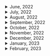 <details>
<summary>June, 2022</summary>

1. [개발자의 영원한 숙제, 변수 이름 잘 짓는 5가지 원칙](https://youtu.be/GlIYGrXWIuk)
1. [Test-Driven Development // Fun TDD Introduction with JavaScript](https://youtu.be/Jv2uxzhPFl4)
1. [토스ㅣSLASH 21 - 테스트 커버리지 100%](https://youtu.be/jdlBu2vFv58)
</details>

<details>
<summary>July, 2022</summary>

1. [Fundamental Concepts of Object Oriented Programming](https://youtu.be/m_MQYyJpIjg)
1. [Make Windows Terminal look amazing!](https://youtu.be/AK2JE2YsKto)
1. [좋은 개발자가 반드시 가지고 있는 5가지 습관](https://youtu.be/oi9MHEiRf0U)
1. [회사에서 인정받는✌ 개발자가 되는 방법 !](https://youtu.be/8Xl_hDPuOBE)
1. [개발자 일정 산출 잘하는 방법 📆](https://youtu.be/7Cb4YYXWwR4)
1. [Solidity Tutorial: Structs](https://youtu.be/UkdU0cuAp9U)
1. [Struct packing: No, you're not going crazy.](https://youtu.be/grk4QUDveFw)

</details>

<details>
<summary>August, 2022</summary>

1. [Fireship - it works on localhost!](https://youtube.com/shorts/SlBOpNLFUC0?feature=share)
1. [Pair programming](https://youtu.be/1Rj_evBuLi4)
1. [Code Coverage: Is 90-95% really necessary?](https://youtu.be/kxciS3rni_A)
1. [Fireship.io - Hugo in 100 Seconds](https://youtu.be/0RKpf3rK57I)
1. [[포구디] REST API 사용하기 쉽게 만드는 법](https://youtu.be/JMH3cfW-8r8)
1. [일한 시간과 임팩트의 크기가 비례하지 않는 이유ㅣ토스 코어 밸류 #shorts](https://youtu.be/6jiSUC4dSr8)
1. [바쁠수록 일단 멈춰야 하는 이유ㅣ토스 코어 밸류 #shorts](https://youtu.be/mjsDKjgdke0)
1. [저는 게을러서 일을 많이 하고 싶지 않아요ㅣ토스 코어 밸류 #shorts](https://youtu.be/wk-GuH5Oubk)
1. [뼈 때리는 피드백, 잘 수용하는 방법ㅣ토스 코어 밸류 #shorts](https://youtu.be/NiXnpJi-1LU)
1. [당신의 피드백이 기분 나쁘게 들리는 이유ㅣ토스 코어 밸류 #shorts](https://youtu.be/tzU4VR7wbdY)
1. [정답을 알려주는 건 피드백이 아니에요ㅣ토스 코어 밸류 #shorts](https://youtu.be/IRiDuQw-dGc)
1. [당근마켓의 고언어 도입기, 그리고 활용법](https://youtu.be/mLIthm96u2Q)
1. [GeekNews - DataDog의 Serverless 상태 보고서](https://news.hada.io/topic?id=7230&utm_source=slack&utm_medium=bot&utm_campaign=T02QZSMATL1)
1. [VC들이 줄을 서는 업계가 있다? 무서운 성장세의 블록체인 보안 분야 <정혜진의 Why Not 실리콘밸리>](https://www.youtube.com/watch?v=Ud7DeB0bE3A&feature=youtu.be)
1. [토스ㅣSimplicity 21 - 우리가 효율적으로 일할 수 있는 이유](https://youtu.be/6OgMe0h9bJ8)
1. [토스ㅣSLASH 22 - 토스에서는 테이블 정보를 어떻게 관리하나요?](https://youtu.be/KUskYwqtPZM)
1. [토스ㅣSLASH 22 - 토스팀 인프라 자동화의 시작](https://youtu.be/eVtoW-S6hV0)
1. [VS Code Extension Spotlight - Auto Rename Tag #shorts](https://youtube.com/shorts/OxQloAUYVUY?feature=share)
1. [세 가지 종류의 문서화 이렇게 하세요!](https://youtu.be/lBxXKJyAJ28)

</details>

<details>
<summary>September, 2022</summary>

1. [Uizard - Design wireframes](https://uizard.io/)
1. [Github public roadmap](https://github.com/orgs/github/projects/4247)
1. [경력자만 뽑으면 신입 개발자는 어디서 경력 쌓죠? I 요기요 Q&A](https://youtu.be/Rx0M3JynDcE)
1. [10년 차 개발자가 말하는 신입 시절 알았으면 좋았을 것들](https://youtu.be/1t6rzoi4vfA)
1. [Slack: Add RSS feeds to Slack](https://slack.com/help/articles/218688467-Add-RSS-feeds-to-Slack)
1. [억대연봉 개발자의 성장과 자기 어필 비결. (Samchon님 인터뷰 #2)](https://youtu.be/hq-lqWMcy_8)
1. [SI식 하드코딩이 서비스를 망치는 과정 (Samchon님 인터뷰 #3)](https://youtu.be/VzsXPR25pYw)
1. [Code Review Best Practices For Software Engineers](https://youtu.be/1Ge__2Yx_XQ)
1. [삼색 코드리뷰](https://youtu.be/XWBZXEIQCSU)
1. [How to make a GOOD Code Review?](https://youtu.be/sqao8blzkMY)
1. [이력서 40번 넣고 35번 탈락한 개발자의 사연](https://youtu.be/i1HPaGDnocM)
1. [How did C++ Get Its Name? (and C#) #shorts](https://youtube.com/shorts/_qHPisY8DQo?feature=share)
1. [개발자 성장의 몫은 회사vs개인?? - 2화](https://youtu.be/LSNYkoC-fnU)
1. [Zeplin + Figma: Better Together](https://youtu.be/g2928zjfSxg)
1. [Uizard - Hand drawn wireframe to HTML & CSS](https://youtu.be/ccDrwdz4tGg)
1. [카이스트 공익 반병현이 업무를 자동화 하는 법](https://youtu.be/85aSYYCnmHw)
1. [warp - your new terminal](https://www.warp.dev/)

</details>

<details>
<summary>October, 2022</summary>

1. [[생산성 높이기] IT 스타트업 개발자가 추천하는 업무용 툴](https://youtu.be/f58UzH26HXI)
1. [10 Tips For Using Slack Like A Pro](https://youtu.be/AZdYHl1olV4)
1. [토스ㅣSLASH 21 - 토스팀을 위한 슬랙봇 설계](https://youtu.be/EChKnpxgX-4)
1. [효율적인 테스트 코드 작성법](https://youtu.be/gs1qM1TF5zA)
1. [STOP USING the WRONG TERMINALS!!!](https://youtube.com/shorts/9QC2SDkWyvI?feature=share)
1. [WARNING!!: Don't Copy Paste Like This!!](https://youtube.com/shorts/LauIa1bz2KA?feature=share)
1. [How to Open Source Like a Pro](https://youtu.be/MT6M_sqAuZo)
1. [Slack Tutorial - Lesson 22 - Simple Poll](https://youtu.be/iJx5hBSU3DA)
1. [요즘 스타트업 채용 분위기](https://youtu.be/2JmAJPB80fI)
1. [[우아한테크코스 교육설명회] Q5. 주니어 개발자에게 코드리뷰를 할 때 어떤 기준으로 피드백을 줘야할지 모르겠습니다.](https://youtu.be/AnjHo7cx2LQ)
1. [Folders & files in VS Code made super fast like this!](https://youtube.com/shorts/VWJ_lXAo1-I?feature=share)
1. [Python Integer Trick?? #python #coding #programming](https://youtube.com/shorts/FsbByDKPMoc?feature=share)
1. [Python WEB SCRAPING in 30 Seconds! 🔥👨‍💻 #shorts](https://youtube.com/shorts/AaWaE2CEUF0?feature=share)
1. [공통시스템개발팀 코드 리뷰 문화 개선 이야기](https://techblog.woowahan.com/7152/)
1. [Debug using Logpoints](https://youtube.com/shorts/B4C0m7VqF0U?feature=share)
1. [프로그래머가 알아야 할 97가지](https://choiwy.tistory.com/477)
1. [How to Build a Slack App](https://youtu.be/25ArxpK48tU)
1. [VS Code Path Trick w/ JavaScript #Shorts](https://youtube.com/shorts/WpgZKBtW_t8?feature=share)
1. [Binary Search Algorithm in 100 Seconds](https://youtu.be/MFhxShGxHWc)
1. [Storybook in 100 Seconds](https://youtu.be/gdlTFPebzAU)
1. [[우아한PM의밤] 개발자가 생각하는 좋은 PM 나쁜 PM](https://youtu.be/WVvFRh1vGv8)
1. [[단독] "3천건 결함" 무시하고 개통…공무원들 "반 포기" / JTBC 뉴스룸](https://youtu.be/kwda5r6sFZg)
1. [코드리뷰 문화를 도입하기 위한 3년차 개발자의 고민](https://youtu.be/xZIQCBVk_P0)
1. [10X 개발자와 주니어 개발자의 3가지 차이점 (번역)](https://velog.io/@eddy_song/10X-engineer)
1. [맥 처음 샀나요? 어떻게 쓰는거냐구요? 초기 세팅/꿀팁/사용법 ⭐️대공개⭐️](https://youtu.be/eHU-nXlcW1U)
1. [The difference between Parameters and Arguments in programming](https://youtube.com/shorts/w2BBfkZQ47I?feature=share)
1. [프리랜서는 얼마 받아야 하나요? | 개발자 | 디자이너 | 프리랜서 | 외주 | 수입 | 월급 | 알바 | 대학생](https://youtu.be/Ir8_e6RfIac)
1. [Rename Git Branches in VS Code like this!](https://youtube.com/shorts/FnsfBgh1WVU?feature=share)
1. [주니어 개발자가 고려해야 하는 좋은 회사의 조건은?](https://youtu.be/K81kSV6nxe0)
1. [Avoid typ0z in code with VS Code Spell Checker Extension.](https://youtube.com/shorts/s8VzAM7_TAk?feature=share)
1. [This New VSCode Feature Is Amazing For Large Files](https://youtube.com/shorts/Wwn1L4kPPlM?feature=share)

</details>

<details>
<summary>November, 2022</summary>

1. [지원자도 회사를 평가합니다. 이렇게요.](https://brunch.co.kr/@goodgdg/142)
1. [Hiring a Software Engineer](https://youtube.com/shorts/AR-5yku58uE?feature=share)
1. [VSCode Change Default Terminal](https://stackoverflow.com/questions/44435697/vscode-change-default-terminal)
1. [7년차 개발자의 번아웃 - 과연 내가 번아웃이 올 자격이 있을까?](https://blog.cowkite.com/blog/2112302012/)
1. [개발자의 삶 - 번아웃을 막는 방법](https://okky.kr/articles/483477)
1. [개발자의 번아웃 종류와 대처법](https://brunch.co.kr/@eunjin3786/230)
1. [어느 날 고민 많은 주니어 개발자가 찾아왔다 - 성장과 취업, 이직 이야기 | 인프콘 2022](https://youtu.be/QHlyr8soUDM)
1. [이직은 언제 할까?](https://youtu.be/M3hUe4TO2Og)
1. [h009 yaml이 좋나요 Toml이 좋나요](https://tkim.info/ko/hugo/h009-yaml%EC%9D%B4-%EC%A2%8B%EB%82%98%EC%9A%94-toml%EC%9D%B4-%EC%A2%8B%EB%82%98%EC%9A%94/)
1. [Actions marketplace: GitHub Automatic Releases](https://github.com/marketplace/actions/automatic-releases)
1. [Shared Go Packages in a Monorepo](https://passage.id/post/shared-go-packages-in-a-monorepo)
1. [Start using emoji syntax in Markdown files! :smile:](https://youtube.com/shorts/017XXz2hcoY?feature=share)
1. [스타트업에서 성장한다는 주니어의 착각](https://brunch.co.kr/@goodgdg/43)
1. [대기업 문화 vs 외국계 기업 문화](https://www.superookie.com/contents/6051cfd58b129f6f110b9d3a)
1. [What is GitHub?](https://youtu.be/pBy1zgt0XPc)
1. [VS Code Extension Spotlight - Part 9 #shorts](https://youtube.com/shorts/1lgdgUOHj2w?feature=share)
1. [VS code todo tree](https://youtube.com/shorts/_vNt04DimtU?feature=share)
1. [VS code sticky scroll](https://youtube.com/shorts/iM4Vhrk4irY?feature=share)
1. [블록체인 프로젝트는 왜 실패하는가 (1): 커뮤니티](https://brunch.co.kr/@noder/44)
1. [ASCII text art generator](http://patorjk.com/software/taag/#p=display&f=Graffiti&t=Type%20Something%20)
1. [Navigate your code more quickly with the outline view in VS code!](https://youtube.com/shorts/_5EviVsd0Xo?feature=share)
1. [VS code extension: This VS Code Extension Is 🔥🔥](https://youtube.com/shorts/zDiJpqVbszk?feature=share)
1. [이런 얘기를 하면 화내는 사람도 있죠 [한기용] 3부 최종화](https://youtu.be/3U0cbzmwSYc)
1. [이 이력서, 누구 거에요? | 인프콘 2022](https://youtu.be/xbBPNT04GiE)
1. [첫 회사가 중요한 이유 && 그거 보다 더 중요한 것.](https://youtu.be/Fd646jXu3lc)
1. [VS code: Terminal editors](https://youtube.com/shorts/36g1FLPcg6s?feature=share)
1. [vscode - auto import 확장기능](https://youtube.com/shorts/nfO1i-HoCPw?feature=share)
1. [서로의 시간이 다른 게 이상한가요? (상대성이론 하이라이트)](https://youtube.com/shorts/VlCosmEOB6I?feature=share)
1. [vscode - 코드만 줌인 줌아웃](https://youtube.com/shorts/qUU4BKrMIc4?feature=share)

</details>

<details>
<summary>December, 2022</summary>

1. [How to FINISH a programming project👩‍💻#programming #technology #software #tech #code #productivity](https://youtube.com/shorts/1xJiyEtcbTw?feature=share)
1. [vscode - import cost 확장기능](https://youtube.com/shorts/v1nNaJ_A4g4?feature=share)
1. [What You Should and Shouldn't Be Using Push Notifications For](https://onesignal.com/blog/what-you-should-be-using-push-notifications-for/#:~:text=Use%20push%20notifications%20to%20message,and%20other%20time%2Dsensitive%20topics.)
1. [I BUILT a VIDEO NEW bot 👩‍💻🤖 #programming #technology #software #tech #code #developer #coding](https://youtube.com/shorts/yvGHunvX8ls?feature=share)
1. [Make animations in notepad #programming #shorts](https://youtube.com/shorts/I_gFzWgC1Ss?feature=share)
1. [VS code: Secondary Sidebar #1 Tip](https://youtube.com/shorts/gZRQNoD5798?feature=share)
1. [embedding web browser in desktop](http://kktechkaizen.blogspot.com/2010/02/embedding-webbrowser-in-desktop.html)
1. [Styled Components: props for hover](https://stackoverflow.com/questions/47635991/styled-components-props-for-hover)
1. [Ethers InfuraProvider erroring: API provider does not support signing (operation="getSigner"](https://stackoverflow.com/questions/68705298/ethers-infuraprovider-erroring-api-provider-does-not-support-signing-operation)
1. [Linkedin: 커리어 이동시 문화의 힘을 무시하지 마라](https://www.linkedin.com/posts/soojung-shin-30398b75_%EC%BB%A4%EB%A6%AC%EC%96%B4-%EC%9D%B4%EB%8F%99%EC%8B%9C-%EB%AC%B8%ED%99%94%EC%9D%98-%ED%9E%98%EC%9D%84-%EB%AC%B4%EC%8B%9C%ED%95%98%EC%A7%80-%EB%A7%88%EB%9D%BC-1-%EC%96%BC%EB%A7%88%EC%A0%84-%EB%8C%80%EA%B8%B0%EC%97%85-ab%EC%82%AC-activity-7009768078888636416-YT-O?utm_source=share&utm_medium=member_desktop)
1. [배민다움 - 휴가에는 사유가 없습니다](https://story.baemin.com/5104/)

</details>

<details>
<summary>January, 2023</summary>

1. [VS code: The easiest way to change a variable's case](https://youtube.com/shorts/HMItTCzVXi0?feature=share)
1. [STOP manually Selecting Lines in VS Code #shorts #webdevelopment #vscode](https://youtube.com/shorts/f1iVqlryEqA?feature=share)
1. [VS Code Extension Spotlight #6 - CodeSnap #shorts](https://youtube.com/shorts/HwofCPp_CHs?feature=share)
1. [개인 시간 중요한 2030, 코로나 이후 "정치 제외한 진짜 일잘러 드러나".."대면 업무 줄어들어 만족"](https://www.dailypop.kr/news/articleView.html?idxno=55363)
1. [클리앙 - 스타트업에 취업하는 팁](https://m.clien.net/service/board/lecture/17232747)
1. [ZUZU: 스타트업 투자 라운드 핵심 총정리](https://zuzu.network/resource/guide/investment-round/)

</details>

<details>
<summary>February, 2023</summary>

1. [신입·저연차 청년 취업·채용 돕는다…원티드랩·루트임팩트 맞손](https://news.mt.co.kr/mtview.php?no=2023020314401941976)
1. [스타트업 회사가 망할때 😭 퇴사각 잡기](https://youtu.be/_ZoVOIsjhJs)
1. [IT 서비스 개발에 실패하는 대표적인 케이스 3가지](https://youtu.be/o4aYUuQfnNI)
1. [개발자 입사 전 스타트업 파악하기](https://youtu.be/_vRP6qeUpo8)
1. [mz세대가 퇴사하는 이유](https://brunch.co.kr/@d0250fc42e924d3/8)
1. [퇴사한 이형 - 퇴사할 때 절대 하면 안 되는 실수](https://youtu.be/dTnz2aHvZwg)
1. [퇴사한 이형 - 설마 벌써 퇴근하게?](https://youtube.com/shorts/SExJGy2-7KA?feature=share)
1. [퇴사한 이형 - 퇴사할 때 하면 안 되는 말](https://youtu.be/lXg0HVu-3OA)
1. [퇴사한 이형 - 이거 모르면 퇴사할 때 개고생 합니다](https://youtu.be/z8NcRVRlCjY)
1. [망하는 스타트업을 고르는 방법](https://ppss.kr/archives/127005)
1. [인사총괄책임자가 알려주는, "신입도 연봉협상 가능 한가요?" (이거 꼭 보자! 인사팀의 속마음 알려줄께)](https://youtu.be/eLG8IgYBPqM)
1. [사업주 미납 탓에 지난해 80만명 국민연금 보험료 체납](https://m.khan.co.kr/national/health-welfare/article/202209281106001#c2b)
1. [사람 귀한 게임업계… 연봉 올리고 일한만큼 돈 더 준다 [게임업계 유연 근무제 확산]](https://www.fnnews.com/news/202205161816151627)
1. [게임 개발자 “정부 주 69시간 노동 허용, 모든 산업이 ‘판교의 등대’ 될 것”](https://m.khan.co.kr/national/labor/article/202212152059005#c2b)
1. [두 군데의 스타트업에서 개발자로 일하면서 느낀 점](https://devowen.com/220)
1. [[단독] “이제 출근하지 마세요”...권고사직 칼바람 부는 기업은](https://www.mk.co.kr/news/it/10626005)
1. [초기 스타트업은 어떤 개발자를 채용해야 하나](https://insomenia.com/articles/2)
1. [혼자 개발해서 부자되는, 1인 개발의 세계](https://youtu.be/Kp1j2zVNhYA)
1. [1인 개발, 나에게 맞는 개발 아이템 찾기](https://youtu.be/qopqnMw26Vw)
1. [내가 만들었다 실패한 앱, Fanbase](https://youtu.be/w9xJMN__RaA)
1. [1인 개발로 경제적 자유 달성하고 건물주 생활하는 개발자 인터뷰](https://youtu.be/L6TNhTNHRIA)

</details>

